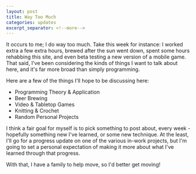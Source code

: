 ```yaml
---
layout: post
title: Way Too Much
categories: updates
excerpt_separator: <!--more-->
---
```


It occurs to me; I do way too much. Take this week for instance: I worked extra a few extra hours, brewed after the sun went down, spent some hours rehabbing this site, and even beta testing a new version of a mobile game. That said, I've been considering the kinds of things I want to talk about here, and it's far more broad than simply programming. 

<!--more-->

Here are a few of the things I'll hope to be discussing here:

* Programming Theory &amp; Application
* Beer Brewing
* Video &amp; Tabletop Games
* Knitting & Crochet
* Random Personal Projects

I think a fair goal for myself is to pick something to post about, every week - hopefully something new I've learned, or some new technique. At the least, I'll go for a progress update on one of the various in-work projects, but I'm going to set a personal expectation of making it more about what I've learned through that progress.

With that, I have a family to help move, so I'd better get moving!